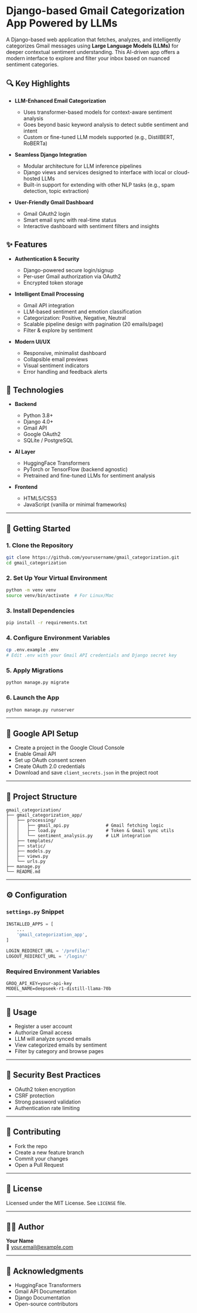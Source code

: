 # Django-based Gmail Categorization App Powered by LLMs

A Django-based web application that fetches, analyzes, and intelligently categorizes Gmail messages using **Large Language Models (LLMs)** for deeper contextual sentiment understanding. This AI-driven app offers a modern interface to explore and filter your inbox based on nuanced sentiment categories.

## 🔍 Key Highlights

- **LLM-Enhanced Email Categorization**
  - Uses transformer-based models for context-aware sentiment analysis
  - Goes beyond basic keyword analysis to detect subtle sentiment and intent
  - Custom or fine-tuned LLM models supported (e.g., DistilBERT, RoBERTa)

- **Seamless Django Integration**
  - Modular architecture for LLM inference pipelines
  - Django views and services designed to interface with local or cloud-hosted LLMs
  - Built-in support for extending with other NLP tasks (e.g., spam detection, topic extraction)

- **User-Friendly Gmail Dashboard**
  - Gmail OAuth2 login
  - Smart email sync with real-time status
  - Interactive dashboard with sentiment filters and insights

## ✨ Features

- **Authentication & Security**
  - Django-powered secure login/signup
  - Per-user Gmail authorization via OAuth2
  - Encrypted token storage

- **Intelligent Email Processing**
  - Gmail API integration
  - LLM-based sentiment and emotion classification
  - Categorization: Positive, Negative, Neutral
  - Scalable pipeline design with pagination (20 emails/page)
  - Filter & explore by sentiment

- **Modern UI/UX**
  - Responsive, minimalist dashboard
  - Collapsible email previews
  - Visual sentiment indicators
  - Error handling and feedback alerts

## 🧠 Technologies

- **Backend**
  - Python 3.8+
  - Django 4.0+
  - Gmail API
  - Google OAuth2
  - SQLite / PostgreSQL

- **AI Layer**
  - HuggingFace Transformers
  - PyTorch or TensorFlow (backend agnostic)
  - Pretrained and fine-tuned LLMs for sentiment analysis

- **Frontend**
  - HTML5/CSS3
  - JavaScript (vanilla or minimal frameworks)

---

## 🚀 Getting Started

### 1. Clone the Repository
```bash
git clone https://github.com/yourusername/gmail_categorization.git
cd gmail_categorization
```

### 2. Set Up Your Virtual Environment
```bash
python -m venv venv
source venv/bin/activate  # For Linux/Mac
```

### 3. Install Dependencies
```bash
pip install -r requirements.txt
```

### 4. Configure Environment Variables
```bash
cp .env.example .env
# Edit .env with your Gmail API credentials and Django secret key
```

### 5. Apply Migrations
```bash
python manage.py migrate
```

### 6. Launch the App
```bash
python manage.py runserver
```

---

## 🔧 Google API Setup

- Create a project in the Google Cloud Console  
- Enable Gmail API  
- Set up OAuth consent screen  
- Create OAuth 2.0 credentials  
- Download and save `client_secrets.json` in the project root  

---

## 📂 Project Structure

```
gmail_categorization/
├── gmail_categorization_app/
│   ├── processing/
│   │   ├── gmail_api.py              # Gmail fetching logic
│   │   ├── load.py                   # Token & Gmail sync utils
│   │   └── sentiment_analysis.py     # LLM integration
│   ├── templates/
│   ├── static/
│   ├── models.py
│   ├── views.py
│   └── urls.py
├── manage.py
└── README.md
```

---

## ⚙️ Configuration

### `settings.py` Snippet
```python
INSTALLED_APPS = [
    ...
    'gmail_categorization_app',
]

LOGIN_REDIRECT_URL = '/profile/'  
LOGOUT_REDIRECT_URL = '/login/'
```

### Required Environment Variables
```
GROQ_API_KEY=your-api-key
MODEL_NAME=deepseek-r1-distill-llama-70b
```

---

## 🧪 Usage

- Register a user account  
- Authorize Gmail access  
- LLM will analyze synced emails  
- View categorized emails by sentiment  
- Filter by category and browse pages  

---

## 🔐 Security Best Practices

- OAuth2 token encryption  
- CSRF protection  
- Strong password validation  
- Authentication rate limiting  

---

## 🤝 Contributing

- Fork the repo  
- Create a new feature branch  
- Commit your changes  
- Open a Pull Request  

---

## 📜 License

Licensed under the MIT License. See `LICENSE` file.

---

## 👨‍💻 Author

**Your Name**  
📧 your.email@example.com

---

## 🙏 Acknowledgments

- HuggingFace Transformers  
- Gmail API Documentation  
- Django Documentation  
- Open-source contributors